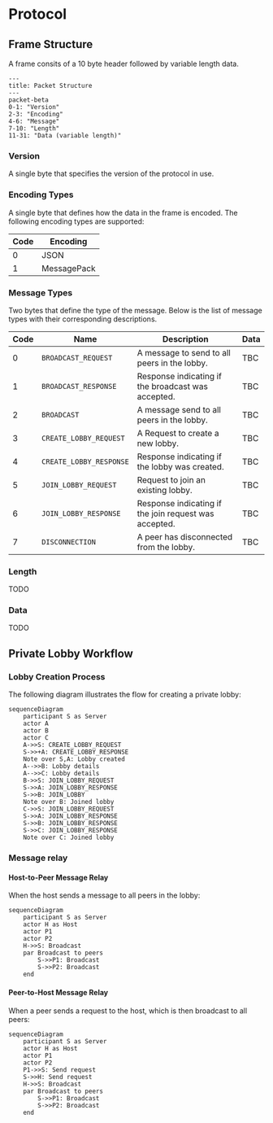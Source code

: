 # Protocol

## Frame Structure
A frame consits of a 10 byte header followed by variable length data.
```mermaid
---
title: Packet Structure
---
packet-beta
0-1: "Version"
2-3: "Encoding"
4-6: "Message"
7-10: "Length"
11-31: "Data (variable length)"
```

### Version

A single byte that specifies the version of the protocol in use.

### Encoding Types

A single byte that defines how the data in the frame is encoded. The following encoding types are supported:

| Code | Encoding    |
| ---- | ----------- |
| 0    | JSON        |
| 1    | MessagePack |

### Message Types

Two bytes that define the type of the message. Below is the list of message types with their corresponding descriptions.

| Code | Name                    | Description                                           | Data |
| ---- | ----------------------- | ----------------------------------------------------- | ---- |
| 0    | `BROADCAST_REQUEST`     | A message to send to all peers in the lobby.          | TBC  |
| 1    | `BROADCAST_RESPONSE`    | Response indicating if the broadcast was accepted.    | TBC  |
| 2    | `BROADCAST`             | A message send to all peers in the lobby.             | TBC  |
| 3    | `CREATE_LOBBY_REQUEST`  | A Request to create a new lobby.                      | TBC  |
| 4    | `CREATE_LOBBY_RESPONSE` | Response indicating if the lobby was created.         | TBC  |
| 5    | `JOIN_LOBBY_REQUEST`    | Request to join an existing lobby.                    | TBC  |
| 6    | `JOIN_LOBBY_RESPONSE`   | Response indicating if the join request was accepted. | TBC  |
| 7    | `DISCONNECTION`         | A peer has disconnected from the lobby.               | TBC  |

### Length
TODO

### Data
TODO

## Private Lobby Workflow

### Lobby Creation Process

The following diagram illustrates the flow for creating a private lobby:

```mermaid
sequenceDiagram
    participant S as Server
    actor A
    actor B
    actor C
    A->>S: CREATE_LOBBY_REQUEST
    S->>+A: CREATE_LOBBY_RESPONSE
    Note over S,A: Lobby created
    A-->>B: Lobby details
    A-->>C: Lobby details
    B->>S: JOIN_LOBBY_REQUEST
    S->>A: JOIN_LOBBY_RESPONSE
    S->>B: JOIN_LOBBY
    Note over B: Joined lobby
    C->>S: JOIN_LOBBY_REQUEST
    S->>A: JOIN_LOBBY_RESPONSE
    S->>B: JOIN_LOBBY_RESPONSE
    S->>C: JOIN_LOBBY_RESPONSE
    Note over C: Joined lobby
```

### Message relay

#### Host-to-Peer Message Relay

When the host sends a message to all peers in the lobby:

```mermaid
sequenceDiagram
    participant S as Server
    actor H as Host
    actor P1
    actor P2
    H->>S: Broadcast
    par Broadcast to peers
        S->>P1: Broadcast
        S->>P2: Broadcast
    end
```

#### Peer-to-Host Message Relay

When a peer sends a request to the host, which is then broadcast to all peers:

```mermaid
sequenceDiagram
    participant S as Server
    actor H as Host
    actor P1
    actor P2
    P1->>S: Send request
    S->>H: Send request
    H->>S: Broadcast
    par Broadcast to peers
        S->>P1: Broadcast
        S->>P2: Broadcast
    end
```


